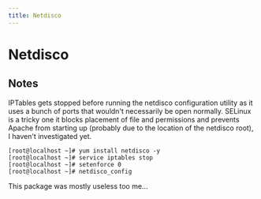 ```yaml
---
title: Netdisco
---
```


# Netdisco

## Notes

IPTables gets stopped before running the netdisco configuration utility as it
uses a bunch of ports that wouldn't necessarily be open normally. SELinux is a
tricky one it blocks placement of file and permissions and prevents Apache from
starting up (probably due to the location of the netdisco root), I haven't
investigated yet.

```
[root@localhost ~]# yum install netdisco -y
[root@localhost ~]# service iptables stop
[root@localhost ~]# setenforce 0
[root@localhost ~]# netdisco_config
```

This package was mostly useless too me...

